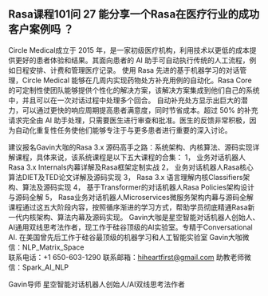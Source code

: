 ## Rasa课程101问 27 能分享一个Rasa在医疗行业的成功客户案例吗 ？ 
   Circle Medical成立于 2015 年，是一家初级医疗机构，利用技术以更低的成本提供更好的患者体验和结果。其面向患者的 AI 助手可自动执行传统的人工流程，例如日程安排、计费和管理医疗记录。
使用 Rasa 先进的基于机器学习的对话管理，Circle Medical 能够在几周内实现药物处方补充用例的自动化。Rasa Core 的可定制性使团队能够提供个性化的解决方案，该解决方案集成到他们自己的系统中，并且可以在一次对话过程中处理多个回合。
自动补充处方显示出巨大的潜力，可以通过更快的响应周期提高患者满意度，同时节省成本。超过 50% 的补充请求完全由 AI 助手处理，只需要医生进行审查和批准。医生的反馈非常积极，因为自动化重复性任务使他们能够专注于与更多患者进行重要的深入讨论。

建议报名Gavin大咖的Rasa 3.x 源码高手之路：系统架构、内核算法、源码实现详解课程，具体来说，该系统课程是以下五大课程的合集：
1，    业务对话机器人Rasa 3.x Internals内幕详解及Rasa框架定制实战
2，    业务对话机器人Rasa核心算法DIET及TED论文详解及源码实现
3，    Rasa 3.x 语言理解内核Classifiers架构、算法及源码实现
4，    基于Transformer的对话机器人Rasa Policies架构设计与源码全解
5，    Rasa业务对话机器人Microservices微服务架构内幕与源码全解
课程通过这五大阶段内容，按照循序渐进的学习方式，帮助学员彻底精通Rasa新一代内核架构、算法内幕及源码实现。
Gavin大咖是星空智能对话机器人创始人、AI通用双线思考法作者，现工作于硅谷顶级的AI实验室。专精于Conversational AI. 在美国曾先后工作于硅谷最顶级的机器学习和人工智能实验室 
Gavin大咖微信：NLP_Matrix_Space  
联系电话：+1 650-603-1290
联系邮箱：hiheartfirst@gmail.com
助教老师微信：Spark_AI_NLP   


Gavin导师
星空智能对话机器人创始人/AI双线思考法作者
